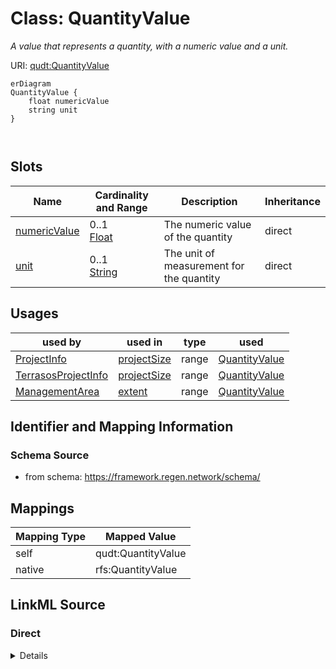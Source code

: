 

# Class: QuantityValue


_A value that represents a quantity, with a numeric value and a unit._





URI: [qudt:QuantityValue](http://qudt.org/schema/qudt/QuantityValue)



```mermaid
erDiagram
QuantityValue {
    float numericValue  
    string unit  
}



```



<!-- no inheritance hierarchy -->


## Slots

| Name | Cardinality and Range | Description | Inheritance |
| ---  | --- | --- | --- |
| [numericValue](numericValue.md) | 0..1 <br/> [Float](Float.md) | The numeric value of the quantity | direct |
| [unit](unit.md) | 0..1 <br/> [String](String.md) | The unit of measurement for the quantity | direct |





## Usages

| used by | used in | type | used |
| ---  | --- | --- | --- |
| [ProjectInfo](ProjectInfo.md) | [projectSize](projectSize.md) | range | [QuantityValue](QuantityValue.md) |
| [TerrasosProjectInfo](TerrasosProjectInfo.md) | [projectSize](projectSize.md) | range | [QuantityValue](QuantityValue.md) |
| [ManagementArea](ManagementArea.md) | [extent](extent.md) | range | [QuantityValue](QuantityValue.md) |






## Identifier and Mapping Information







### Schema Source


* from schema: https://framework.regen.network/schema/




## Mappings

| Mapping Type | Mapped Value |
| ---  | ---  |
| self | qudt:QuantityValue |
| native | rfs:QuantityValue |







## LinkML Source

<!-- TODO: investigate https://stackoverflow.com/questions/37606292/how-to-create-tabbed-code-blocks-in-mkdocs-or-sphinx -->

### Direct

<details>
```yaml
name: QuantityValue
description: A value that represents a quantity, with a numeric value and a unit.
from_schema: https://framework.regen.network/schema/
attributes:
  numericValue:
    name: numericValue
    description: The numeric value of the quantity.
    from_schema: https://framework.regen.network/schema/
    rank: 1000
    slot_uri: qudt:numericValue
    domain_of:
    - QuantityValue
    range: float
  unit:
    name: unit
    description: The unit of measurement for the quantity.
    from_schema: https://framework.regen.network/schema/
    rank: 1000
    slot_uri: qudt:unit
    domain_of:
    - QuantityValue
    range: string
class_uri: qudt:QuantityValue

```
</details>

### Induced

<details>
```yaml
name: QuantityValue
description: A value that represents a quantity, with a numeric value and a unit.
from_schema: https://framework.regen.network/schema/
attributes:
  numericValue:
    name: numericValue
    description: The numeric value of the quantity.
    from_schema: https://framework.regen.network/schema/
    rank: 1000
    slot_uri: qudt:numericValue
    alias: numericValue
    owner: QuantityValue
    domain_of:
    - QuantityValue
    range: float
  unit:
    name: unit
    description: The unit of measurement for the quantity.
    from_schema: https://framework.regen.network/schema/
    rank: 1000
    slot_uri: qudt:unit
    alias: unit
    owner: QuantityValue
    domain_of:
    - QuantityValue
    range: string
class_uri: qudt:QuantityValue

```
</details>